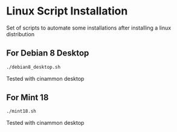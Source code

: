 # Linux Script Installation
Set of scripts to automate some installations after installing a linux distribution

## For Debian 8 Desktop
```bash
./debian8_desktop.sh 
```

Tested with cinammon desktop
## For Mint 18
```bash
./mint18.sh
```
Tested with cinammon desktop